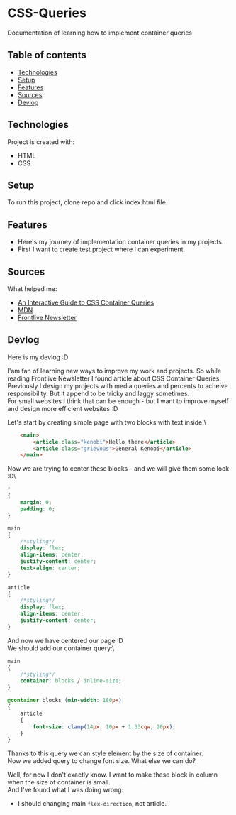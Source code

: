 # CSS-Queries
 Documentation of learning how to implement container queries

## Table of contents
* [Technologies](#technologies)
* [Setup](#setup)
* [Features](#features)
* [Sources](#sources)
* [Devlog](#devlog)
	
## Technologies
Project is created with:
* HTML
* CSS
	
## Setup
To run this project, clone repo and click index.html file.

## Features
* Here's my journey of implementation container queries in my projects.
* First I want to create test project where I can experiment.

## Sources
What helped me:
* [An Interactive Guide to CSS Container Queries](https://ishadeed.com/article/css-container-query-guide/)
* [MDN](https://developer.mozilla.org/en-US/docs/Web/CSS/CSS_containment/Container_queries)
* [Frontlive Newsletter](https://frontlive.substack.com/)

## Devlog
Here is my devlog :D

I'am fan of learning new ways to improve my work and projects. So while reading Frontlive Newsletter I found article about CSS Container Queries.\
Previously I design my projects with media queries and percents to acheive responsibility. But it append to be tricky and laggy sometimes.\
For small websites I think that can be enough - but I want to improve myself and design more efficient websites :D

Let's start by creating simple page with two blocks with text inside.\
```html
    <main>
        <article class="kenobi">Hello there</article>
        <article class="grievous">General Kenobi</article>
    </main>
```

Now we are trying to center these blocks - and we will give them some look :D\
```css
*
{
    margin: 0;
    padding: 0;
}

main
{
    /*styling*/
    display: flex;
    align-items: center;
    justify-content: center;
    text-align: center;
}

article
{
    /*styling*/
    display: flex;
    align-items: center;
    justify-content: center;
}
```
And now we have centered our page :D\
We should add our container query:\
```css
main
{
    /*styling*/
    container: blocks / inline-size;
}

@container blocks (min-width: 180px)
{
    article
    {
        font-size: clamp(14px, 10px + 1.33cqw, 20px);
    }
}
```

Thanks to this query we can style element by the size of container.\
Now we added query to change font size. What else we can do?

Well, for now I don't exactly know. I want to make these block in column when the size of container is small.\
And I've found what I was doing wrong:
* I should changing main ``flex-direction``, not article.